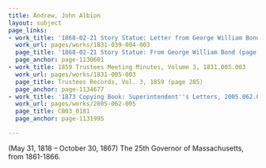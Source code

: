 ```yaml
---
title: Andrew, John Albion
layout: subject
page_links:
- work_title: '1868-02-21 Story Statue: Letter from George William Bond, 1831.039.004-003'
  work_url: pages/works/1831-039-004-003
  page_title: '1868-02-21 Story Statue: From George William Bond (page 1)'
  page_anchor: page-1130601
- work_title: 1859 Trustees Meeting Minutes, Volume 3, 1831.005.003
  work_url: pages/works/1831-005-003
  page_title: Trustees Records, Vol. 3, 1859 (page 285)
  page_anchor: page-1134677
- work_title: '1873 Copying Book: Superintendent''s Letters, 2005.062.005'
  work_url: pages/works/2005-062-005
  page_title: CB03_0181
  page_anchor: page-1131995

---
```

<p>(May 31, 1818 – October 30, 1867) The 25th Governor of Massachusetts, from 1861-1866.</p>